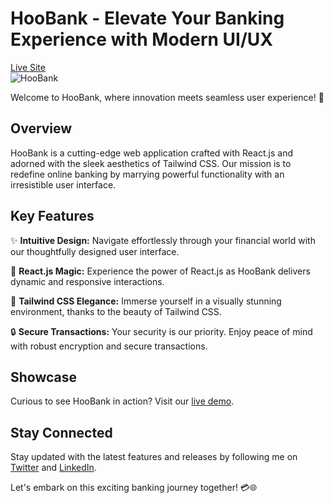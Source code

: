 # HooBank - Elevate Your Banking Experience with Modern UI/UX

[Live Site](https://modern-ui-ux-woad.vercel.app/)  
![HooBank](https://i.ibb.co/BK1Hn0x/Screenshot-2022-08-08-at-4-05-48-PM.png)

Welcome to HooBank, where innovation meets seamless user experience! 🚀

## Overview

HooBank is a cutting-edge web application crafted with React.js and adorned with the sleek aesthetics of Tailwind CSS. Our mission is to redefine online banking by marrying powerful functionality with an irresistible user interface.

## Key Features

✨ **Intuitive Design:** Navigate effortlessly through your financial world with our thoughtfully designed user interface.

🚀 **React.js Magic:** Experience the power of React.js as HooBank delivers dynamic and responsive interactions.

🎨 **Tailwind CSS Elegance:** Immerse yourself in a visually stunning environment, thanks to the beauty of Tailwind CSS.

🔒 **Secure Transactions:** Your security is our priority. Enjoy peace of mind with robust encryption and secure transactions.

## Showcase

Curious to see HooBank in action? Visit our [live demo](https://modern-ui-ux-woad.vercel.app/).

## Stay Connected

Stay updated with the latest features and releases by following me on [Twitter](https://twitter.com/stevejnr_) and [LinkedIn](https://gh.linkedin.com/in/prince-gyamfi-53563418b).

Let's embark on this exciting banking journey together! 💳🌐
